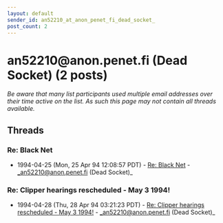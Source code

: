 ```yaml
---
layout: default
sender_id: an52210_at_anon_penet_fi_dead_socket_
post_count: 2
---
```


# an52210<span>@</span>anon.penet.fi (Dead Socket) (2 posts)

_Be aware that many list participants used multiple email addresses over their time active on the list. As such this page may not contain all threads available._

## Threads

### Re: Black Net
+ 1994-04-25 (Mon, 25 Apr 94 12:08:57 PDT) - [Re: Black Net](/archive/1994/04/f5113e9a759d60e5e703ff1b4464c1715d4f839a4fdc3bceacdfca1084e330fd) - _an52210@anon.penet.fi (Dead Socket)_

### Re: Clipper hearings rescheduled - May 3 1994!
+ 1994-04-28 (Thu, 28 Apr 94 03:21:23 PDT) - [Re: Clipper hearings rescheduled - May 3 1994!](/archive/1994/04/c70418bc3c25431e6e6a294bf06bac30ce3b61d7c459044903c95618546d4ce7) - _an52210@anon.penet.fi (Dead Socket)_

